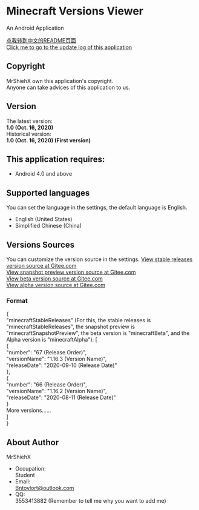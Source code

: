 # Minecraft Versions Viewer

An Android Application

[点我转到中文的README页面](https://github.com/MrShieh-X/minecraft-versions-viewer/blob/master/README-zh.md) <br/>
[Click me to go to the update log of this application](https://github.com/MrShieh-X/minecraft-versions-viewer/blob/master/update_logs.md) <br/>

## Copyright
MrShiehX own this application's copyright.<br/>
Anyone can take advices of this application to us.

## Version
The latest version: <br/>
<b>1.0 (Oct. 16, 2020)</b><br/>
Historical version: <br/>
<b>1.0 (Oct. 16, 2020) (First version)</b><br/>

## This application requires:
* Android 4.0 and above

## Supported languages
You can set the language in the settings, the default language is English.
- English (United States)
- Simplified Chinese (China)

## Versions Sources
You can customize the version source in the settings.
[View stable releases version source at Gitee.com](https://gitee.com/MrShiehX/Repository/blob/master/mcvv/stableReleases.json) <br/>
[View snapshot preview version source at Gitee.com](https://gitee.com/MrShiehX/Repository/blob/master/mcvv/snapshotPreview.json) <br/>
[View beta version source at Gitee.com](https://gitee.com/MrShiehX/Repository/blob/master/mcvv/beta.json) <br/>
[View alpha version source at Gitee.com](https://gitee.com/MrShiehX/Repository/blob/master/mcvv/alpha.json) <br/>

### Format
{<br/>
  "minecraftStableReleases" (For this, the stable releases is "minecraftStableReleases", the snapshot preview is "minecraftSnapshotPreview", the beta version is "minecraftBeta", and the Alpha version is "minecraftAlpha"): [<br/>
    {<br/>
      "number": "67 (Release Order)",<br/>
      "versionName": "1.16.3 (Version Name)",<br/>
      "releaseDate": "2020-09-10 (Release Date)"<br/>
    },<br/>
    {<br/>
      "number": "66 (Release Order)",<br/>
      "versionName": "1.16.2 (Version Name)",<br/>
      "releaseDate": "2020-08-11 (Release Date)"<br/>
    }<br/>
    More versions......<br/>
  ]<br/>
}<br/>

## About Author
MrShiehX<br/>
- Occupation: <br/>
Student<br/>
- Email: <br/>
Bntoylort@outlook.com<br/>
- QQ:<br/>
3553413882 (Remember to tell me why you want to add me)<br/>

